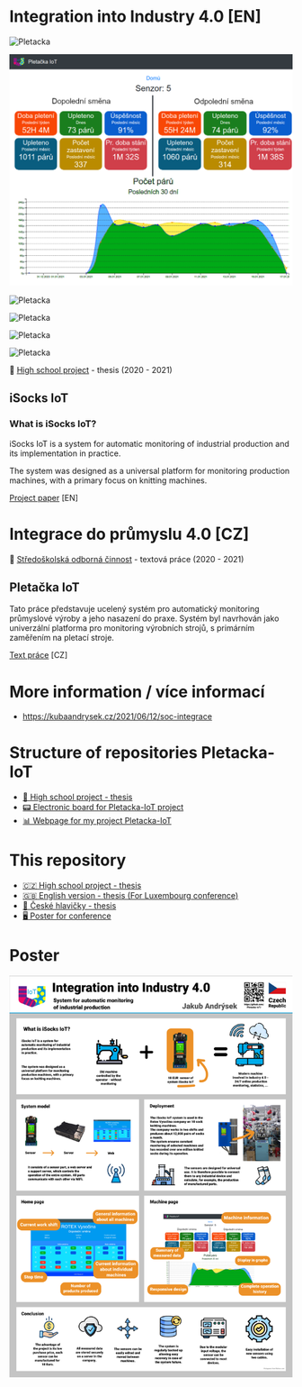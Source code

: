 # Integration into Industry 4.0 [EN]

![Pletacka](https://raw.githubusercontent.com/Pletacka-IoT/SOC-Integrace-do-prumyslu-4.0/master/img/Uvod.png)

![Pletacka](https://github.com/Pletacka-IoT/SOC-Integrace-do-prumyslu-4.0/blob/master/img/prehled.png?raw=true)

![Pletacka](https://github.com/Pletacka-IoT/SOC-Integrace-do-prumyslu-4.0/blob/master/img/Edit.png?raw=true)

![Pletacka](https://github.com/Pletacka-IoT/SOC-Integrace-do-prumyslu-4.0/blob/master/img/Pletarna.png?raw=true)

![Pletacka](https://github.com/Pletacka-IoT/SOC-Integrace-do-prumyslu-4.0/blob/master/img/Princip.png?raw=true)

![Pletacka](https://github.com/Pletacka-IoT/SOC-Integrace-do-prumyslu-4.0/blob/master/img/Databaze.png?raw=true)



📖 [High school project](https://www.soc.cz/english/) - thesis (2020 - 2021)

## iSocks IoT

### What is iSocks IoT?
iSocks IoT is a system for automatic monitoring of industrial production and its implementation in practice.

The system was designed as a universal platform for monitoring production machines, with a primary focus on knitting machines.

[Project paper](https://github.com/JakubAndrysek/SOC-Integrace-do-prumyslu-4.0/blob/luxembourg/text.pdf) [EN]


# Integrace do průmyslu 4.0 [CZ]

📖 [Středoškolská odborná činnost](https://www.soc.cz/) - textová práce (2020 - 2021)

## Pletačka IoT
Tato práce představuje ucelený systém pro automatický monitoring průmyslové výroby a jeho nasazení do praxe.
Systém byl navrhován jako univerzální platforma pro monitoring výrobních strojů, s primárním zaměřením na pletací stroje.

[Text práce](https://kubaandrysek.cz/2021/06/12/soc-integrace#textová-práce) [CZ]


# More information / více informací

- https://kubaandrysek.cz/2021/06/12/soc-integrace

# Structure of repositories Pletacka-IoT
- [📖 High school project - thesis](https://github.com/Pletacka-IoT/SOC-Integrace-do-prumyslu-4.0)
- [📟 Electronic board for Pletacka-IoT project](https://github.com/Pletacka-IoT/Pletacka-board)
- [📊 Webpage for my project Pletacka-IoT](https://github.com/Pletacka-IoT/Pletacka-website)

# This repository
- [🇨🇿 High school project - thesis](https://github.com/Pletacka-IoT/SOC-Integrace-do-prumyslu-4.0/blob/master/text.pdf)
- [🇬🇧 English version - thesis (For Luxembourg conference)](https://github.com/Pletacka-IoT/SOC-Integrace-do-prumyslu-4.0/blob/luxembourg/text.pdf)
- [📖 České hlavičky - thesis](https://github.com/Pletacka-IoT/SOC-Integrace-do-prumyslu-4.0/blob/ceske-hlavicky/text.pdf)
- [🖥 Poster for conference](https://github.com/Pletacka-IoT/SOC-Integrace-do-prumyslu-4.0/blob/poster/luxembourg/Luxembourg_poster_en.pdf)

# Poster

![](https://raw.githubusercontent.com/Pletacka-IoT/SOC-Integrace-do-prumyslu-4.0/poster/luxembourg/Luxembourg_poster_en.png)
